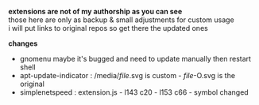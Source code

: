 **extensions are not of my authorship as you can see**  
those here are only as backup & small adjustments for custom usage  
i will put links to original repos so get there the updated ones
  

**changes**
* gnomenu maybe it's bugged and need to update manually then restart shell  
* apt-update-indicator : /media/*file*.svg is custom - *file*-O.svg is the original  
* simplenetspeed : extension.js - l143 c20 - l153 c66 - symbol changed  
